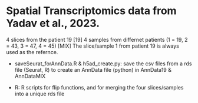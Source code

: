 # Spatial Transcriptomics data from Yadav et al., 2023. 

4 slices from the patient 19 [19]
4 samples from differnet patients (1 = 19, 2 = 43, 3 = 47, 4 = 45) [MIX]
The slice/sample 1 from patient 19 is always used as the refernce.

- saveSeurat_forAnnData.R & h5ad_create.py: save the csv files from a rds file (Seurat, R) to create an AnnData file (python) in AnnData19 & AnnDataMIX

- R: R scripts for flip functions, and for merging the four slices/samples into a unique rds file